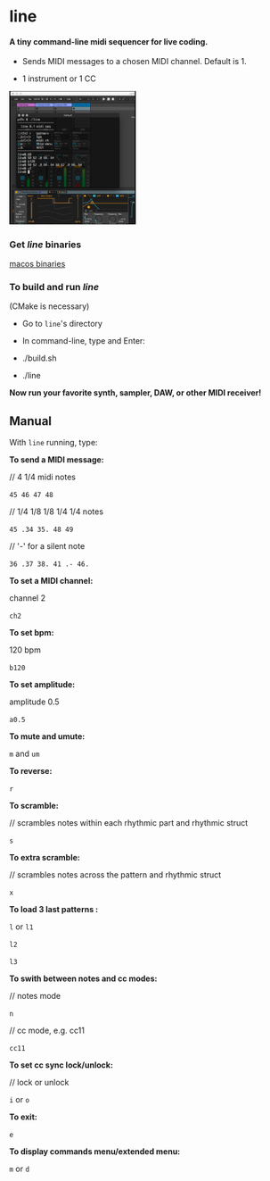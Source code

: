 # line
#### A tiny command-line midi sequencer for live coding.

+ Sends MIDI messages to a chosen MIDI channel. Default is 1.

+ 1 instrument or 1 CC

<!-- ![line_screenshot](https://github.com/pd3v/line/blob/develop/line0.1.png) -->
<img src="https://github.com/pd3v/line/blob/develop/line0.1.png" style="width:45%;height:45%"/>

### Get *line* binaries

[macos binaries](https://github.com/pd3v/line/actions/runs/1802392423)

### To build and run *line* 

(CMake is necessary)

+ Go to `line`'s directory

+ In command-line, type and Enter:

+ ./build.sh

+ ./line

**Now run your favorite synth, sampler, DAW, or other MIDI receiver!**

## Manual

With `line` running, type:


**To send a MIDI message:**

// 4 1/4 midi notes

`45 46 47 48`

// 1/4 1/8 1/8 1/4 1/4 notes

`45 .34 35. 48 49` 

// '-' for a silent note

`36 .37 38. 41 .- 46.` 

**To set a MIDI channel:**  

channel 2

`ch2`

**To set bpm:**  

120 bpm

`b120`

**To set amplitude:**

amplitude 0.5

`a0.5`

**To mute and umute:**

`m` and `um`

**To reverse:**  

`r`

**To scramble:**  

// scrambles notes within each rhythmic part and rhythmic struct

`s`

**To extra scramble:**  

// scrambles notes across the pattern and rhythmic struct

`x`

**To load 3 last patterns :**  

`l` or `l1`

`l2`

`l3`

**To swith between notes and cc modes:**  

// notes mode

`n` 

// cc mode, e.g. cc11

`cc11`

**To set cc sync lock/unlock:**  

// lock or unlock

`i` or `o`

**To exit:**

`e`  

**To display commands menu/extended menu:**

`m` or `d`


 
